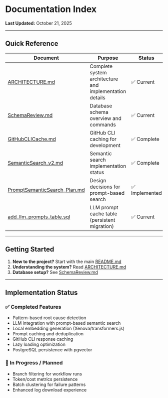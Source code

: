# Documentation Index

**Last Updated:** October 21, 2025

---

## Quick Reference

| Document | Purpose | Status |
|----------|---------|--------|
| [ARCHITECTURE.md](ARCHITECTURE.md) | Complete system architecture and implementation details | ✅ Current |
| [SchemaReview.md](SchemaReview.md) | Database schema overview and commands | ✅ Current |
| [GitHubCLICache.md](GitHubCLICache.md) | GitHub CLI caching for development | ✅ Complete |
| [SemanticSearch_v2.md](SemanticSearch_v2.md) | Semantic search implementation status | ✅ Complete |
| [PromptSemanticSearch_Plan.md](PromptSemanticSearch_Plan.md) | Design decisions for prompt-based search | ✅ Implemented |
| [add_llm_prompts_table.sql](add_llm_prompts_table.sql) | LLM prompt cache table (persistent migration) | ✅ Current |

---

## Getting Started

1. **New to the project?** Start with the main [README.md](../README.md)
2. **Understanding the system?** Read [ARCHITECTURE.md](ARCHITECTURE.md)
3. **Database setup?** See [SchemaReview.md](SchemaReview.md)

---

## Implementation Status

### ✅ Completed Features
- Pattern-based root cause detection
- LLM integration with prompt-based semantic search
- Local embedding generation (Xenova/transformers.js)
- Prompt caching and deduplication
- GitHub CLI response caching
- Lazy loading optimization
- PostgreSQL persistence with pgvector

### 🚧 In Progress / Planned
- Branch filtering for workflow runs
- Token/cost metrics persistence
- Batch clustering for failure patterns
- Enhanced log download experience

